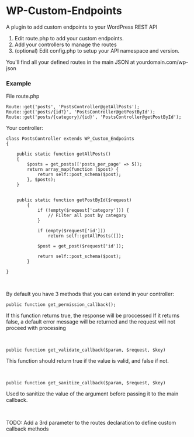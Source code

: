 # WP-Custom-Endpoints
A plugin to add custom endpoints to your WordPress REST API

1. Edit route.php to add your custom endpoints.
2. Add your controllers to manage the routes
3. (optional) Edit config.php to setup your API namespace and version.


You'll find all your defined routes in the main JSON at
yourdomain.com/wp-json



### Example
File route.php
```
Route::get('posts', 'PostsController@getAllPosts');
Route::get('posts/{id?}', 'PostsController@getPostById');
Route::get('posts/{category}/{id}', 'PostsController@getPostById');
```

Your controller:
```
class PostsController extends WP_Custom_Endpoints
{

    public static function getAllPosts()
    {
        $posts = get_posts(['posts_per_page' => 5]);
        return array_map(function ($post) {
            return self::post_schema($post);
        }, $posts);
    }
    
    
    public static function getPostById($request)
        {
            if (!empty($request['category'])) {
                // Filter all post by category
            }
    
            if (empty($request['id']))
                return self::getAllPosts([]);
    
            $post = get_post($request['id']);
    
            return self::post_schema($post);
        }

}
```

&nbsp;
&nbsp;

By default you have 3 methods that you can extend in your controller:

```
public function get_permission_callback();
```

If this function returns true, the response will be proccessed
If it returns false, a default error message will be returned
and the request will not proceed with processing

&nbsp;
&nbsp;

```
public function get_validate_callback($param, $request, $key)

```
This function should return true if the value is valid, and false if not.

&nbsp;
&nbsp;

```
public function get_sanitize_callback($param, $request, $key)
```
Used to sanitize the value of the argument before passing it to the main callback.

&nbsp;
&nbsp;
&nbsp;
&nbsp;
&nbsp;
&nbsp;
&nbsp;
&nbsp;

TODO:
Add a 3rd parameter to the routes declaration to define custom callback methods
